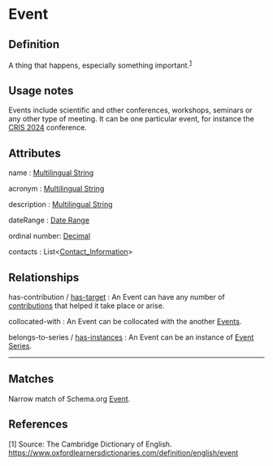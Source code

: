 # Event

## Definition

A thing that happens, especially something important.<sup>[1](#fn1)</sup>

## Usage notes

Events include scientific and other conferences, workshops, seminars or any other type of meeting. 
It can be one particular event, for instance the [CRIS 2024](https://www.confident-conference.org/index.php/Event:1e5e84d7-e5d3-4b77-a1c2-852a1dbb446f) conference.

## Attributes

name : [Multilingual String](../datatypes/Multilingual_String.md)

acronym : [Multilingual String](../datatypes/Multilingual_String.md)

description : [Multilingual String](../datatypes/Multilingual_String.md)

dateRange : [Date Range](../datatypes/Date_Range.md)

ordinal number: [Decimal](../datatypes/Decimal.md)

contacts : List<[Contact_Information](../datatypes/Contact_Information.md)>

## Relationships

<a name="rel__has-contribution">has-contribution</a> / [has-target](../entities/Contribution_to_Event.md#user-content-rel__has-target) : An Event can have any number of [contributions](../entities/Contribution_to_Event.md) that helped it take place or arise.

<a name="rel__collocated-with">collocated-with</a> : An Event can be collocated with the another [Events](../entities/Event.md).

<a name="rel__belongs-to-series">belongs-to-series</a> / [has-instances](../entities/Event_Series.md#user-content-rel__has-instances) : An Event can be an instance of [Event Series](../entities/Event_Series.md).

---
## Matches
Narrow match of Schema.org [Event](https://schema.org/Event).

## References
<a name="fn1">\[1\]</a> Source: The Cambridge Dictionary of English. https://www.oxfordlearnersdictionaries.com/definition/english/event